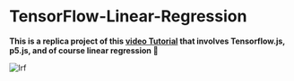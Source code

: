 # TensorFlow-Linear-Regression

**This is a replica project of this [video Tutorial](https://www.youtube.com/watch?v=dLp10CFIvxI) that involves Tensorflow.js, p5.js, and of course linear regression :closed_book:**

![lrf](https://user-images.githubusercontent.com/20745708/42004341-12a43aa2-7a35-11e8-843d-889aa7d06c2d.gif)
